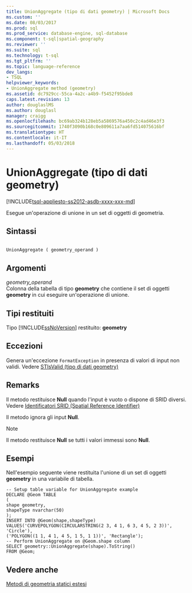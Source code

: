 ```yaml
---
title: UnionAggregate (tipo di dati geometry) | Microsoft Docs
ms.custom: ''
ms.date: 08/03/2017
ms.prod: sql
ms.prod_service: database-engine, sql-database
ms.component: t-sql|spatial-geography
ms.reviewer: ''
ms.suite: sql
ms.technology: t-sql
ms.tgt_pltfrm: ''
ms.topic: language-reference
dev_langs:
- TSQL
helpviewer_keywords:
- UnionAggregate method (geometry)
ms.assetid: dc7929cc-55ca-4a2c-a4b9-f5452f95bde8
caps.latest.revision: 13
author: douglaslMS
ms.author: douglasl
manager: craigg
ms.openlocfilehash: bc69ab324b128eb5a5869576a450c2c4ad46e3f3
ms.sourcegitcommit: 1740f3090b168c0e809611a7aa6fd514075616bf
ms.translationtype: HT
ms.contentlocale: it-IT
ms.lasthandoff: 05/03/2018
---
```

# <a name="unionaggregate-geometry-data-type"></a>UnionAggregate (tipo di dati geometry)
[!INCLUDE[tsql-appliesto-ss2012-asdb-xxxx-xxx-md](../../includes/tsql-appliesto-ss2012-asdb-xxxx-xxx-md.md)]

Esegue un'operazione di unione in un set di oggetti di geometria.
  
## <a name="syntax"></a>Sintassi  
  
```  
  
UnionAggregate ( geometry_operand )  
```  
  
## <a name="arguments"></a>Argomenti  
 *geometry_operand*  
 Colonna della tabella di tipo **geometry** che contiene il set di oggetti **geometry** in cui eseguire un'operazione di unione.  
  
## <a name="return-types"></a>Tipi restituiti  
 Tipo [!INCLUDE[ssNoVersion](../../includes/ssnoversion-md.md)] restituito: **geometry**  
  
## <a name="exceptions"></a>Eccezioni  
 Genera un'eccezione `FormatException` in presenza di valori di input non validi. Vedere [STIsValid &#40;tipo di dati geometry&#41;](../../t-sql/spatial-geometry/stisvalid-geometry-data-type.md)  
  
## <a name="remarks"></a>Remarks  
 Il metodo restituisce **Null** quando l'input è vuoto o dispone di SRID diversi. Vedere [Identificatori SRID &#40;Spatial Reference Identifier&#41;](../../relational-databases/spatial/spatial-reference-identifiers-srids.md)  
  
 Il metodo ignora gli input **Null**.  
  
> [!NOTE]  
>  Il metodo restituisce **Null** se tutti i valori immessi sono **Null**.  
  
## <a name="examples"></a>Esempi  
 Nell'esempio seguente viene restituita l'unione di un set di oggetti **geometry** in una variabile di tabella.  
 ```
 -- Setup table variable for UnionAggregate example 
 DECLARE @Geom TABLE 
 ( 
 shape geometry, 
 shapeType nvarchar(50) 
 ); 
 INSERT INTO @Geom(shape,shapeType) 
 VALUES('CURVEPOLYGON(CIRCULARSTRING(2 3, 4 1, 6 3, 4 5, 2 3))', 'Circle'), 
 ('POLYGON((1 1, 4 1, 4 5, 1 5, 1 1))', 'Rectangle'); 
 -- Perform UnionAggregate on @Geom.shape column 
 SELECT geometry::UnionAggregate(shape).ToString() 
 FROM @Geom;
``` 
  
## <a name="see-also"></a>Vedere anche  
 [Metodi di geometria statici estesi](../../t-sql/spatial-geometry/extended-static-geometry-methods.md)  
  
  


